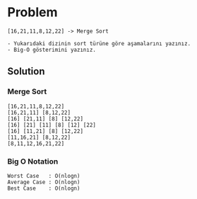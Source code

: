 # Problem
```
[16,21,11,8,12,22] -> Merge Sort

- Yukarıdaki dizinin sort türüne göre aşamalarını yazınız.
- Big-O gösterimini yazınız.
```

## Solution
### Merge Sort
```
[16,21,11,8,12,22]
[16,21,11] [8,12,22]
[16] [21,11] [8] [12,22]
[16] [21] [11] [8] [12] [22]
[16] [11,21] [8] [12,22]
[11,16,21] [8,12,22]
[8,11,12,16,21,22]
```

### Big O Notation
```
Worst Case   : O(nlogn)
Average Case : O(nlogn)
Best Case    : O(nlogn)   
```
